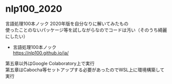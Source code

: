 # nlp100_2020
言語処理100本ノック 2020年版を自分なりに解いてみたもの  
使ったことのないパッケージ等を試しながらなのでコードは汚い（そのうち綺麗にしたい）

- 言語処理100本ノック  
  https://nlp100.github.io/ja/
  
第五章以外はGoogle Colaboratory上で実行  
第五章はCabocha等セットアップする必要があったのでWSL上に環境構築して実行
